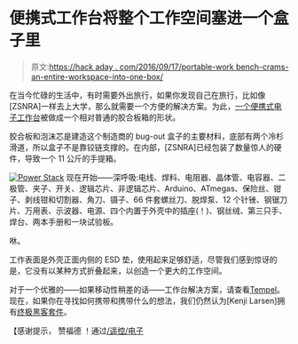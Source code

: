 # 便携式工作台将整个工作空间塞进一个盒子里

> 原文:[https://hack aday . com/2016/09/17/portable-work bench-crams-an-entire-workspace-into-one-box/](https://hackaday.com/2016/09/17/portable-workbench-crams-an-entire-workspace-into-one-box/)

在当今忙碌的生活中，有时需要外出旅行，如果你发现自己在旅行，比如像[ZSNRA]一样去上大学，那么就需要一个方便的解决方案。为此，[一个便携式电子工作台](http://imgur.com/a/TeQQI)被做成一个相对普通的胶合板箱的形状。

胶合板和泡沫芯是建造这个制造商的 bug-out 盒子的主要材料，底部有两个冷杉滑道，所以盒子不是靠铰链支撑的。在内部，[ZSNRA]已经包装了数量惊人的硬件，导致一个 11 公斤的手提箱。

[![Power Stack](../Images/786fba6493df773f162550c084eb9a5a.png)](https://hackaday.com/wp-content/uploads/2016/09/power-stack.jpg) 现在开始——深呼吸:电线、焊料、电阻器、晶体管、电容器、二极管、夹子、开关、逻辑芯片、非逻辑芯片、Arduino、ATmegas、保险丝、钳子、剥线钳和切割器、角刀、镊子、66 件套螺丝刀、脱焊泵、12 个针锉、钢锯刀片、万用表、示波器、电源、四个内置于外壳中的插座(！)、钢丝绒、第三只手、焊台、两本手册和一块试验板。

咻。

工作表面是外壳正面内侧的 ESD 垫，使用起来足够舒适，尽管我们感到惊讶的是，它没有以某种方式折叠起来，以创造一个更大的工作空间。

对于一个优雅的——如果移动性稍差的话——工作台解决方案，请查看[Tempel](http://hackaday.com/2016/07/04/feel-extreme-workbench-envy-after-seeing-the-tempel/)。现在，如果你在寻找如何携带和携带什么的想法，我们仍然认为[Kenji Larsen]拥有[终极黑客套件](http://hackaday.com/2015/05/05/kenji-larsen-shows-off-the-ultimate-hacking-kit/)。

【感谢提示， 赞福德 ！通过[/遥控/电子](https://www.reddit.com/r/electronics/comments/50qmh3/i_made_a_portable_electronics_boxworkbench/)